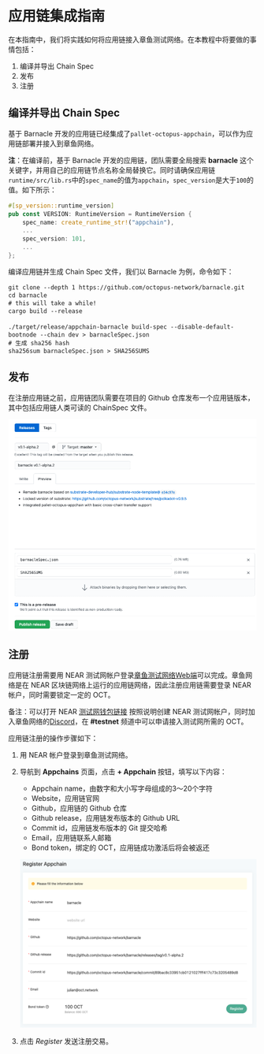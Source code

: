 # 应用链集成指南

在本指南中，我们将实践如何将应用链接入章鱼测试网络。在本教程中将要做的事情包括：

1. 编译并导出 Chain Spec
2. 发布
3. 注册

## 编译并导出 Chain Spec

基于 Barnacle 开发的应用链已经集成了`pallet-octopus-appchain`，可以作为应用链部署并接入到章鱼网络。

**注**：在编译前，基于 Barnacle 开发的应用链，团队需要全局搜索 **barnacle** 这个关键字，并用自己的应用链节点名称全局替换它。同时请确保应用链`runtime/src/lib.rs`中的`spec_name`的值为`appchain`，`spec_version`是大于`100`的值。如下所示：

```Rust
#[sp_version::runtime_version]
pub const VERSION: RuntimeVersion = RuntimeVersion {
	spec_name: create_runtime_str!("appchain"),
	...
	spec_version: 101,
	...
};
```

编译应用链并生成 Chain Spec 文件，我们以 Barnacle 为例，命令如下：

```
git clone --depth 1 https://github.com/octopus-network/barnacle.git
cd barnacle
# this will take a while!
cargo build --release

./target/release/appchain-barnacle build-spec --disable-default-bootnode --chain dev > barnacleSpec.json
# 生成 sha256 hash
sha256sum barnacleSpec.json > SHA256SUMS
```

## 发布

在注册应用链之前，应用链团队需要在项目的 Github 仓库发布一个应用链版本，其中包括应用链人类可读的 ChainSpec 文件。 

![发布截图](../en/guides/release.png)

## 注册

应用链注册需要用 NEAR 测试网帐户登录[章鱼测试网络Web端](https://testnet.oct.network/)可以完成。章鱼网络是在 NEAR 区块链网络上运行的应用链网络，因此注册应用链需要登录 NEAR 帐户，同时需要锁定一定的 OCT。

备注：可以打开 NEAR [测试网钱包链接](https://wallet.testnet.near.org/) 按照说明创建 NEAR 测试网帐户，同时加入章鱼网络的[Discord](https://discord.gg/6GTJBkZA9Q)，在 **#testnet** 频道中可以申请接入测试网所需的 OCT。

应用链注册的操作步骤如下：

1. 用 NEAR 帐户登录到章鱼测试网络。
2. 导航到 **Appchains** 页面，点击 **+ Appchain** 按钮，填写以下内容：
    - Appchain name，由数字和大小写字母组成的3～20个字符
    - Website，应用链官网
    - Github，应用链的 Github 仓库
    - Github release，应用链发布版本的 Github URL
    - Commit id，应用链发布版本的 Git 提交哈希
    - Email，应用链联系人邮箱
    - Bond token，绑定的 OCT，应用链成功激活后将会被返还

   ![注册截图](../en/guides/register.png)

3. 点击 *Register* 发送注册交易。